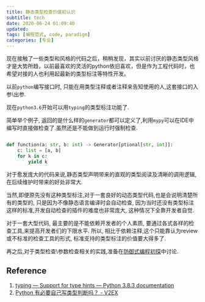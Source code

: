 ```yaml
---
title: 静态类型检查价值初认识
subtitle: tech
date: 2020-06-24 01:09:40
updated:
tags: [编程范式, code, paradigm]
categories: [专业]
---
```


现在接触了一些类型和风格的代码之后，稍稍发现，其实以前讨厌的静态类型风格才是大势所趋，以前最喜欢的灵活的python依旧喜欢，但是作为工程代码时，也希望对接的人也利用起最新的类型标注等特性开发。

以前`python`编写接口时, 只能在用类型注释或者注释来告知使用的人,这套接口的入参\出参.

现在`python3.6`开始可以用`typing`的类型标注功能了.

简单举个例子, 返回的是什么样的`generator`都可以定义了,利用`mypy`可以在IDE中编写时直接做检查了.虽然还是不能做到运行时强制检查.
``` python

def function(a: str, b: int) -> Generator[ptional[str, int]]:
    c: list = [a, b]
    for k in c:
        yield k
```

对于愈发庞大的代码来说,静态类型声明带来的直观的类型阅读及清晰的调用逻辑,在后续维护时带来的好处非常大.

当然,即便原先没有这种类型标注,对于一套良好的动态类型代码,也是会说明清楚所有的类型的, 只是因为不像静态语言编译时会自动检查, 因为当时还没有类型标注这样的标准,开发自动检查的插件的难度也非常庞大, 这种情况下全靠开发者自觉.

对于一套大型代码, 最主要的是不能依赖开发者的个人素质, 要通过各式各样的检查工具,来提高开发者们的下限水平. 所以, 相比于依赖注释,这个只能靠认为review或不标准的检查工具的形式, 标准支持的类型标注的价值要大得多了.

再之后,对于类型检查\参数检查相关的实践,准备在[防御式编程初探](/2020/06/26/防御式编程初探/)中讨论.

## Reference
1. [typing — Support for type hints — Python 3\.8\.3 documentation](https://docs.python.org/3/library/typing.html)
2. [Python 有必要自己写类型判断吗？ \- V2EX](https://www.v2ex.com/t/653005)
